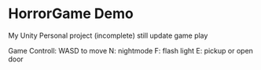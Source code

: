 # HorrorGame Demo

My Unity Personal project (incomplete) still update game play

Game Controll: WASD to move
N: nightmode
F: flash light
E: pickup or open door
